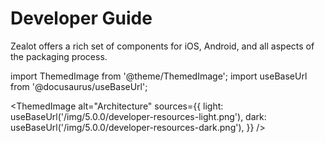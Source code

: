 # Developer Guide

Zealot offers a rich set of components for iOS, Android, and all aspects of the packaging process.

import ThemedImage from '@theme/ThemedImage';
import useBaseUrl from '@docusaurus/useBaseUrl';

<ThemedImage
  alt="Architecture"
  sources={{
    light: useBaseUrl('/img/5.0.0/developer-resources-light.png'),
    dark: useBaseUrl('/img/5.0.0/developer-resources-dark.png'),
  }}
/>

